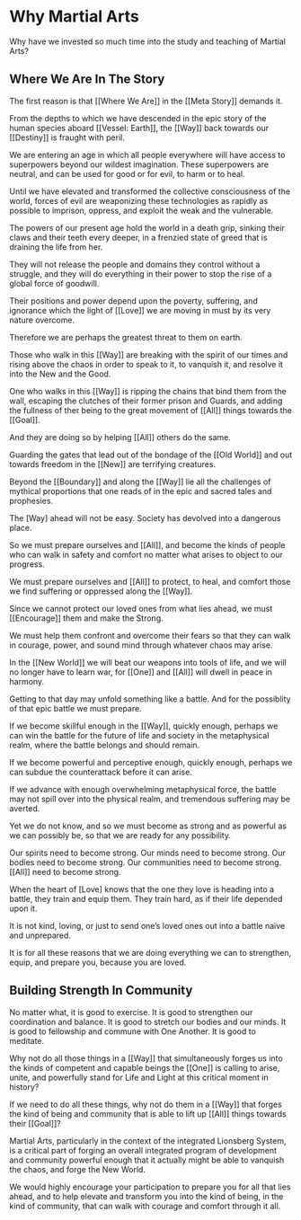 # Why Martial Arts
Why have we invested so much time into the study and teaching of Martial Arts? 

## Where We Are In The Story
The first reason is that [[Where We Are]] in the [[Meta Story]] demands it. 

From the depths to which we have descended in the epic story of the human species aboard [[Vessel: Earth]], the [[Way]] back towards our [[Destiny]] is fraught with peril. 

We are entering an age in which all people everywhere will have access to superpowers beyond our wildest imagination. These superpowers are neutral, and can be used for good or for evil, to harm or to heal. 

Until we have elevated and transformed the collective consciousness of the world, forces of evil are weaponizing these technologies as rapidly as possible to imprison, oppress, and exploit the weak and the vulnerable. 

The powers of our present age hold the world in a death grip, sinking their claws and their teeth every deeper, in a frenzied state of greed that is draining the life from her. 

They will not release the people and domains they control without a struggle, and they will do everything in their power to stop the rise of a global force of goodwill.

Their positions and power depend upon the poverty, suffering, and ignorance which the light of [[Love]] we are moving in must by its very nature overcome. 

Therefore we are perhaps the greatest threat to them on earth. 

Those who walk in this [[Way]] are breaking with the spirit of our times and rising above the chaos in order to speak to it, to vanquish it, and resolve it into the New and the Good. 

One who walks in this [[Way]] is ripping the chains that bind them from the wall, escaping the clutches of their former prison and Guards, and adding the fullness of ther being to the great movement of [[All]] things towards the [[Goal]]. 

And they are doing so by helping [[All]] others do the same. 

Guarding the gates that lead out of the bondage of the [[Old World]] and out towards freedom in the [[New]]  are terrifying creatures. 

Beyond the [[Boundary]] and along the [[Way]] lie all the challenges of mythical proportions that one reads of in the epic and sacred tales and prophesies. 

The [Way] ahead will not be easy. Society has devolved into a dangerous place. 

So we must prepare ourselves and [[All]], and become the kinds of people who can walk in safety and comfort no matter what arises to object to our progress. 

We must prepare ourselves and [[All]] to protect, to heal, and comfort those we find suffering or oppressed along the [[Way]].

Since we cannot protect our loved ones from what lies ahead, we must [[Encourage]] them and make the Strong. 

We must help them confront and overcome their fears so that they can walk in courage, power, and sound mind through whatever chaos may arise. 

In the [[New World]] we will beat our weapons into tools of life, and we will no longer have to learn war, for [[One]] and [[All]] will dwell in peace in harmony. 

Getting to that day may unfold something like a battle. And for the possiblity of that epic battle we must prepare. 

If we become skillful enough in the [[Way]], quickly enough, perhaps we can win the battle for the future of life and society in the metaphysical realm, where the battle belongs and should remain. 

If we become powerful and perceptive enough, quickly enough, perhaps we can subdue the counterattack before it can arise. 

If we advance with enough overwhelming metaphysical force, the battle may not spill over into the physical realm, and tremendous suffering may be averted.  

Yet we do not know, and so we must become as strong and as powerful as we can possibly be, so that we are ready for any possibility. 

Our spirits need to become strong. Our minds need to become strong. Our bodies need to become strong. Our communities need to become strong.  [[All]] need to become strong. 

When the heart of [Love] knows that the one they love is heading into a battle, they train and equip them. They train hard, as if their life depended upon it. 

It is not kind, loving, or just to send one’s loved ones out into a battle naïve and unprepared. 

It is for all these reasons that we are doing everything we can to strengthen, equip, and prepare you, because you are loved.  

## Building Strength In Community 
No matter what, it is good to exercise. It is good to strengthen our coordination and balance. It is good to stretch our bodies and our minds. It is good to fellowship and commune with One Another. It is good to meditate. 

Why not do all those things in a [[Way]] that simultaneously forges us into the kinds of competent and capable beings the [[One]] is calling to arise, unite, and powerfully stand for Life and Light at this critical moment in history? 

If we need to do all these things, why not do them in a [[Way]] that forges the kind of being and community that is able to lift up [[All]] things towards their [[Goal]]? 

Martial Arts, particularly in the context of the integrated Lionsberg System, is a critical part of forging an overall integrated program of development and community powerful enough that it actually might be able to vanquish the chaos, and forge the New World. 

We would highly encourage your participation to prepare you for all that lies ahead, and to help elevate and transform you into the kind of being, in the kind of community, that can walk with courage and comfort through it all. 

